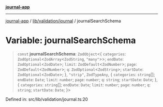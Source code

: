 [**journal-app**](../../../../README.md)

***

[journal-app](../../../../modules.md) / [lib/validation/journal](../README.md) / journalSearchSchema

# Variable: journalSearchSchema

> `const` **journalSearchSchema**: `ZodObject`\<\{ `categories`: `ZodOptional`\<`ZodArray`\<`ZodString`, `"many"`\>\>; `endDate`: `ZodOptional`\<`ZodDate`\>; `limit`: `ZodDefault`\<`ZodNumber`\>; `page`: `ZodDefault`\<`ZodNumber`\>; `q`: `ZodOptional`\<`ZodString`\>; `startDate`: `ZodOptional`\<`ZodDate`\>; \}, `"strip"`, `ZodTypeAny`, \{ `categories`: `string`[]; `endDate`: `Date`; `limit`: `number`; `page`: `number`; `q`: `string`; `startDate`: `Date`; \}, \{ `categories`: `string`[]; `endDate`: `Date`; `limit`: `number`; `page`: `number`; `q`: `string`; `startDate`: `Date`; \}\>

Defined in: src/lib/validation/journal.ts:20
